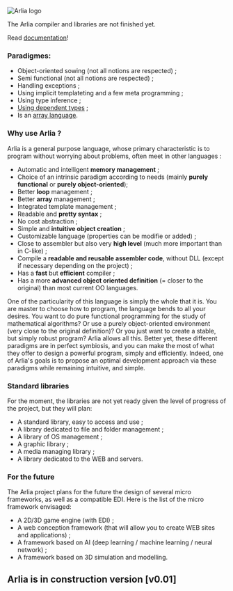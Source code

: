 ![Arlia logo](https://s15.postimg.cc/44hlbr6zf/Arlia_Logo_-_1.png)

The Arlia compiler and libraries are not finished yet.

Read [documentation](https://github.com/vanaur/Arlia/blob/master/doc/readme.md)!

### Paradigmes:

 - Object-oriented sowing (not all notions are respected) ;
 - Semi functional (not all notions are respected) ;
 - Handling exceptions ;
 - Using implicit templateting and a few meta programming ;
 - Using type inference ;
 - [Using dependent types](https://en.wikipedia.org/wiki/Dependent_type) ;
 - Is an [array language](https://en.wikipedia.org/wiki/Array_programming).
 
### Why use Arlia ?

Arlia is a general purpose language, whose primary characteristic is to program without worrying about problems, often meet in other languages :

 - Automatic and intelligent **memory management** ;
 - Choice of an intrinsic paradigm according to needs (mainly **purely functional** or **purely object-oriented**);
 - Better **loop** management ;
 - Better **array** management ;
 - Integrated template management ;
 - Readable and **pretty syntax** ;
 - No cost abstraction ;
 - Simple and **intuitive object creation** ;
 - Customizable language (properties can be modifie or added) ;
 - Close to assembler but also very **high level** (much more important than in C-like) ;
 - Compile a **readable and reusable assembler code**, without DLL (except if necessary depending on the project) ;
 - Has a **fast** but **efficient** compiler ;
 - Has a more **advanced object oriented definition** (= closer to the original) than most current OO languages.
 

One of the particularity of this language is simply the whole that it is. You are master to choose how to program, the language bends to all your desires. You want to do pure functional programming for the study of mathematical algorithms? Or use a purely object-oriented environment (very close to the original definition)? Or you just want to create a stable, but simply robust program? Arlia allows all this. Better yet, these different paradigms are in perfect symbiosis, and you can make the most of what they offer to design a powerful program, simply and efficiently.
Indeed, one of Arlia's goals is to propose an optimal development approach via these paradigms while remaining intuitive, and simple.

### Standard libraries

For the moment, the libraries are not yet ready given the level of progress of the project, but they will plan:

 - A standard library, easy to access and use ;
 - A library dedicated to file and folder management ;
 - A library of OS management ;
 - A graphic library ;
 - A media managing library ;
 - A library dedicated to the WEB and servers.

### For the future

The Arlia project plans for the future the design of several micro frameworks, as well as a compatible EDI.
Here is the list of the micro framework envisaged:

 - A 2D/3D game engine (with EDI) ;
 - A web conception framework (that will allow you to create WEB sites and applications) ;
 - A framework based on AI (deep learning / machine learning / neural network) ;
 - A framework based on 3D simulation and modelling.

## Arlia is in construction version [v0.01]
